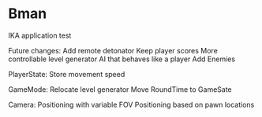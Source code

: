# Bman
IKA application test

Future changes:
Add remote detonator 
Keep player scores
More controllable level generator
AI that behaves like a player
Add Enemies

PlayerState:
Store movement speed

GameMode:
Relocate level generator
Move RoundTime to GameSate

Camera:
Positioning with variable FOV
Positioning based on pawn locations
